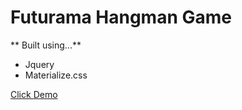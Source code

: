 # Futurama Hangman Game

 
** Built using...**
   - Jquery
   - Materialize.css
   
   [Click Demo]()

